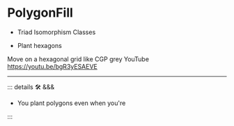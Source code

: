 # PolygonFill

- Triad Isomorphism Classes

- Plant hexagons

Move on a hexagonal grid like CGP grey YouTube
<https://youtu.be/bgR3yESAEVE>


---

<!-- =================================================== -->
<!-- =================================================== -->
<!-- =================================================== -->
<!-- =================================================== -->
<!-- =================================================== -->
::: details 🛠 <dev>&&&</dev>

- You plant polygons even when you're

:::
